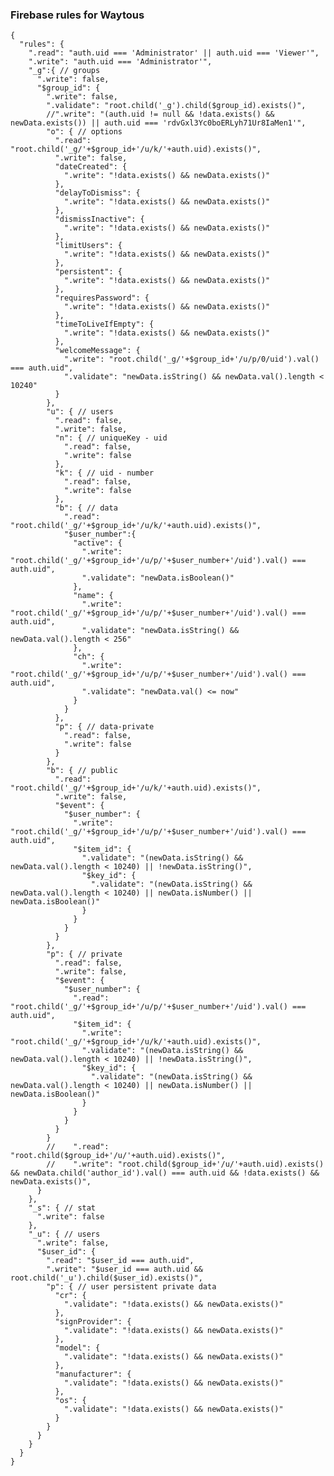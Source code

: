 ### Firebase rules for Waytous

    {
      "rules": {
        ".read": "auth.uid === 'Administrator' || auth.uid === 'Viewer'",
        ".write": "auth.uid === 'Administrator'",
        "_g":{ // groups
          ".write": false,
          "$group_id": {
            ".write": false,
            ".validate": "root.child('_g').child($group_id).exists()",
            //".write": "(auth.uid != null && !data.exists() && newData.exists()) || auth.uid === 'rdvGxl3Yc0boERLyh71Ur8IaMen1'",
            "o": { // options
              ".read": "root.child('_g/'+$group_id+'/u/k/'+auth.uid).exists()",
              ".write": false,
              "dateCreated": {
                ".write": "!data.exists() && newData.exists()"
              },
              "delayToDismiss": {
                ".write": "!data.exists() && newData.exists()"
              },
              "dismissInactive": {
                ".write": "!data.exists() && newData.exists()"
              },
              "limitUsers": {
                ".write": "!data.exists() && newData.exists()"
              },
              "persistent": {
                ".write": "!data.exists() && newData.exists()"
              },
              "requiresPassword": {
                ".write": "!data.exists() && newData.exists()"
              },
              "timeToLiveIfEmpty": {
                ".write": "!data.exists() && newData.exists()"
              },
              "welcomeMessage": {
                ".write": "root.child('_g/'+$group_id+'/u/p/0/uid').val() === auth.uid",
                ".validate": "newData.isString() && newData.val().length < 10240"
              }
            },
            "u": { // users
              ".read": false,
              ".write": false,
              "n": { // uniqueKey - uid
                ".read": false,
                ".write": false
              },
              "k": { // uid - number
                ".read": false,
                ".write": false
              },
              "b": { // data
                ".read": "root.child('_g/'+$group_id+'/u/k/'+auth.uid).exists()",
                "$user_number":{
                  "active": {
                    ".write": "root.child('_g/'+$group_id+'/u/p/'+$user_number+'/uid').val() === auth.uid",
                    ".validate": "newData.isBoolean()"
                  },
                  "name": {
                    ".write": "root.child('_g/'+$group_id+'/u/p/'+$user_number+'/uid').val() === auth.uid",
                    ".validate": "newData.isString() && newData.val().length < 256"
                  },
                  "ch": {
                    ".write": "root.child('_g/'+$group_id+'/u/p/'+$user_number+'/uid').val() === auth.uid",
                    ".validate": "newData.val() <= now"
                  }
                }
              },
              "p": { // data-private
                ".read": false,
                ".write": false
              }
            },
            "b": { // public
              ".read": "root.child('_g/'+$group_id+'/u/k/'+auth.uid).exists()",
              ".write": false,
              "$event": {
                "$user_number": {
                  ".write": "root.child('_g/'+$group_id+'/u/p/'+$user_number+'/uid').val() === auth.uid",
                  "$item_id": {
                    ".validate": "(newData.isString() && newData.val().length < 10240) || !newData.isString()",
                    "$key_id": {
                      ".validate": "(newData.isString() && newData.val().length < 10240) || newData.isNumber() || newData.isBoolean()"
                    }
                  }
                }
              }
            },
            "p": { // private
              ".read": false,
              ".write": false,
              "$event": {
                "$user_number": {
                  ".read": "root.child('_g/'+$group_id+'/u/p/'+$user_number+'/uid').val() === auth.uid",
                  "$item_id": {
                    ".write": "root.child('_g/'+$group_id+'/u/k/'+auth.uid).exists()",
                    ".validate": "(newData.isString() && newData.val().length < 10240) || !newData.isString()",
                    "$key_id": {
                      ".validate": "(newData.isString() && newData.val().length < 10240) || newData.isNumber() || newData.isBoolean()"
                    }
                  }
                }
              }
            }
            //    ".read": "root.child($group_id+'/u/'+auth.uid).exists()",
            //    ".write": "root.child($group_id+'/u/'+auth.uid).exists() && newData.child('author_id').val() === auth.uid && !data.exists() && newData.exists()",
          }
        },
        "_s": { // stat
          ".write": false
        },
        "_u": { // users
          ".write": false,
          "$user_id": {
            ".read": "$user_id === auth.uid",
            ".write": "$user_id === auth.uid && root.child('_u').child($user_id).exists()",
            "p": { // user persistent private data
              "cr": {
                ".validate": "!data.exists() && newData.exists()"
              },
              "signProvider": {
                ".validate": "!data.exists() && newData.exists()"
              },
              "model": {
                ".validate": "!data.exists() && newData.exists()"
              },
              "manufacturer": {
                ".validate": "!data.exists() && newData.exists()"
              },
              "os": {
                ".validate": "!data.exists() && newData.exists()"
              }
            }
          }
        }
      }
    }